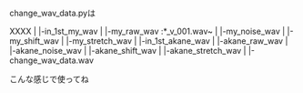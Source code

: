 ###
change_wav_data.pyは

 XXXX
  |
  |-in_1st_my_wav
  |  |-my_raw_wav :*_v_001.wav~
  |  |-my_noise_wav
  |  |-my_shift_wav
  |  |-my_stretch_wav
  |
  |-in_1st_akane_wav
  |  |-akane_raw_wav 
  |  |-akane_noise_wav
  |  |-akane_shift_wav
  |  |-akane_stretch_wav
  |
  |-change_wav_data.wav
  
  こんな感じで使ってね
